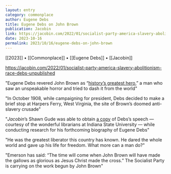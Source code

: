 ```yaml
---
layout: entry
category: commonplace
author: Eugene Debs
title: Eugene Debs on John Brown
publication: Jacobin
link: https://jacobin.com/2022/01/socialist-party-america-slavery-abolitionism-race-debs-unpublished
date: 2023-10-16
permalink: 2023/10/16/eugene-debs-on-john-brown
---
```


[[2023]] • [[Commonplace]] • [[Eugene Debs]] • [[Jacobin]]

https://jacobin.com/2022/01/socialist-party-america-slavery-abolitionism-race-debs-unpublished

"Eugene Debs revered John Brown as “[history’s greatest hero](https://jacobinmag.com/2020/10/eugene-debs-john-brown),” a man who saw an unspeakable horror and tried to dash it from the world"

"In October 1908, while campaigning for president, Debs decided to make a brief stop at Harpers Ferry, West Virginia, the site of Brown’s doomed anti-slavery crusade"

"*Jacobin*’s Shawn Gude was able to obtain [a copy](https://shawngude.substack.com/p/eugene-debss-never-published-1908) of Debs’s speech — courtesy of the wonderful librarians at Indiana State University — while conducting research for his forthcoming biography of Eugene Debs"

"He was the greatest liberator this country has known. He dared the whole world and gave up his life for freedom. What more can a man do?"

"Emerson has said: “The time will come when John Brown will have made the gallows as glorious as Jesus Christ made the cross.” The Socialist Party is carrying on the work begun by John Brown"
